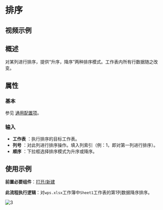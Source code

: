 # 排序

## 视频示例

## 概述

对某列进行排序，提供“升序，降序”两种排序模式。工作表内所有行数据随之改变。

## 属性

### 基本

参见 [通用配置项](../Appendix/CommonConfigurationItems.md)。

### 输入

- **工作表** ：执行排序的目标工作表。
- **列号** ：对此列进行排序操作。填入列索引（例：1，即对第一列进行排序）。
- **顺序** ：下拉框选择排序模式为升序或降序。

## 使用示例

**前置必要组件**：[打开/新建](../WPSExcel/OpenExcel.md)

**此流程执行逻辑**：对`wps.xlsx`工作簿中`Sheet1`工作表的第1列数据降序排序。

![3](https://docimages.blob.core.chinacloudapi.cn/images/Activities/wps24.png)
